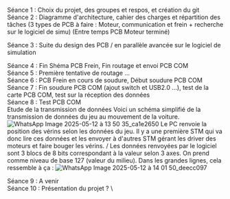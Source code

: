Séance 1 : Choix du projet, des groupes et respos, et création du git \
Séance 2 : Diagramme d'architecture, cahier des charges et répartition des tâches (3 types de PCB à faire : Moteur, communication et frein + recherche sur le logiciel de simu)
(Entre temps PCB Moteur terminé)

Séance 3 : Suite du design des PCB / en parallèle avancée sur le logiciel de simulation 


Séance 4 : Fin Shéma PCB Frein, Fin routage et envoi PCB COM \
Séance 5 : Première tentative de routage ... \
Séance 6 : PCB Frein en cours de soudure, Début soudure PCB COM \
Séance 7 : Fin soudure PCB COM (ajout switch et USB2.0 ...), test de la carte PCB COM, test sur la réception des données \
Séance 8 : Test PCB COM \
            Etude de la transmission de données
            Voici un schéma simplifié de la transmission de données du jeu au mouvement de la voiture.
           ![WhatsApp Image 2025-05-12 à 13 50 35_ca1e2650](https://github.com/user-attachments/assets/4e729ca3-66ad-4e35-be5f-7ef5a2bbeb28)
           Le PC renvoie la position des vérins selon les données du jeu. Il y a une première STM qui va donc lire ces données et les envoyer à d'autres STM gérant les driver des moteurs et faire bouger les vérins. /
           Les données renvoyées par le logiciel sont 3 blocs de 8 bits correspondant à la valeur selon 3 axes.
           On prend comme niveau de base 127 (valeur du milieu). 
           Dans les grandes lignes, cela ressemble à ça : 
           ![WhatsApp Image 2025-05-12 à 14 01 50_deecc097](https://github.com/user-attachments/assets/6c9019bb-b929-43b1-aeed-a47685a364b4)

           
           

Séance 9 : A venir \
Séance 10 : Présentation du projet ?  \
